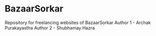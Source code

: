 # BazaarSorkar
Repository for freelancing websites of BazaarSorkar
Author 1 - Archak Purakayastha
Author 2 - Shubhamay Hazra
